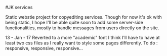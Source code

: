 #JK services 

Static webstie project for copyediting services.
Though for now it's ok with being static,
I hope I'll be able quite soon to add some
server-side functionalities, mostly to handle 
messages from users directly on the site.

13 - Jan - 17 
Reverted to a more "academic" font
I think I'll have to have at least two css files as 
I really want to style some pages differently. 
To do : responsive, responsive, responsive...
